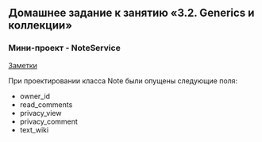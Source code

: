 ## Домашнее задание к занятию «3.2. Generics и коллекции»

### Мини-проект - NoteService

[Заметки](https://vk.com/dev/notes)

При проектировании класса Note были опущены следующие поля:

* owner_id
* read_comments
* privacy_view
* privacy_comment
* text_wiki